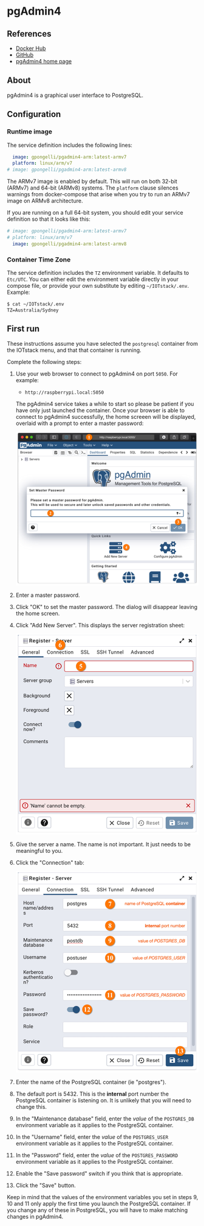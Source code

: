 # pgAdmin4

## References

- [Docker Hub](https://hub.docker.com/r/gpongelli/pgadmin4-arm)
- [GitHub](https://github.com/gpongelli/pgadmin4-docker-arm/)
- [pgAdmin4 home page](https://www.pgadmin.org)

## About

pgAdmin4 is a graphical user interface to PostgreSQL.

## Configuration

### Runtime image

The service definition includes the following lines:

``` yaml
  image: gpongelli/pgadmin4-arm:latest-armv7
  platform: linux/arm/v7
# image: gpongelli/pgadmin4-arm:latest-armv8
```

The ARMv7 image is enabled by default. This will run on both 32-bit (ARMv7) and 64-bit (ARMv8) systems. The `platform` clause silences warnings from docker-compose that arise when you try to run an ARMv7 image on ARMv8 architecture.

If you are running on a full 64-bit system, you should edit your service definition so that it looks like this:

``` yaml
# image: gpongelli/pgadmin4-arm:latest-armv7
# platform: linux/arm/v7
  image: gpongelli/pgadmin4-arm:latest-armv8
```

### Container Time Zone

The service definition includes the `TZ` environment variable. It defaults to `Etc/UTC`. You can either edit the environment variable directly in your compose file, or provide your own substitute by editing `~/IOTstack/.env`. Example:

``` console
$ cat ~/IOTstack/.env
TZ=Australia/Sydney
```

## First run

These instructions assume you have selected the `postgresql` container from the IOTstack menu, and that that container is running.

Complete the following steps:

1. Use your web browser to connect to pgAdmin4 on port `5050`. For example:

	* `http://raspberrypi.local:5050`

	The pgAdmin4 service takes a while to start so please be patient if you have only just launched the container. Once your browser is able to connect to pgAdmin4 successfully, the home screeen will be displayed, overlaid with a prompt to enter a master password:

	![](images/pgadmin4-initial.jpeg)

2. Enter a master password.
3. Click "OK" to set the master password. The dialog will disappear leaving the home screen.
4. Click "Add New Server". This displays the server registration sheet:

	![](images/pgadmin4-general.jpeg)

5. Give the server a name. The name is not important. It just needs to be meaningful to you.
6. Click the "Connection" tab:

	![](images/pgadmin4-connection.jpeg)

7. Enter the name of the PostgreSQL container (ie "postgres").
8. The default port is 5432. This is the **internal** port number the PostgreSQL container is listening on. It is unlikely that you will need to change this.
9. In the "Maintenance database" field, enter the *value* of the `POSTGRES_DB` environment variable as it applies to the PostgreSQL container.
10. In the "Username" field, enter the *value* of the `POSTGRES_USER` environment variable as it applies to the PostgreSQL container.
11. In the "Password" field, enter the *value* of the `POSTGRES_PASSWORD` environment variable as it applies to the PostgreSQL container.
12. Enable the "Save password" switch if you think that is appropriate.
13. Click the "Save" button.

Keep in mind that the values of the environment variables you set in steps 9, 10 and 11 only apply the first time you launch the PostgreSQL container. If you change any of these in PostgreSQL, you will have to make matching changes in pgAdmin4.
